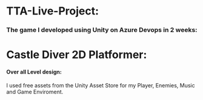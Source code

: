 # TTA-Live-Project:
### The game I developed using Unity on Azure Devops in 2 weeks:
# Castle Diver 2D Platformer:
#### Over all Level design:
I used free assets from the Unity Asset Store for my Player, Enemies, Music and Game Enviroment.
